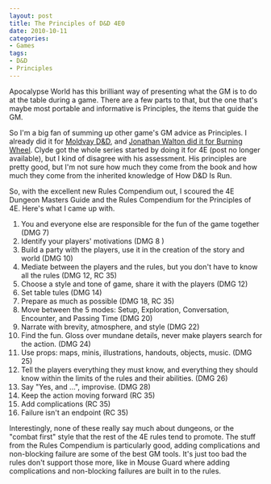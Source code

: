 ```yaml
---
layout: post
title: The Principles of D&D 4E0
date: 2010-10-11
categories:
- Games
tags:
- D&D
- Principles
---
```

Apocalypse World has this brilliant way of presenting what the GM is to do at the table during a game. There are a few parts to that, but the one that's maybe most portable and informative is Principles, the items that guide the GM.

So I'm a big fan of summing up other game's GM advice as Principles. I already did it for [Moldvay D&D](/2010/09/28/the-principles-of-moldvay-dd/), and [Jonathan Walton did it for Burning Wheel](https://corvidsun.wordpress.com/2010/09/14/the-way-this-wheel-burns/). Clyde got the whole series started by doing it for 4E (post no longer available), but I kind of disagree with his assessment. His principles are pretty good, but I'm not sure how much they come from the book and how much they come from the inherited knowledge of How D&D Is Run.

So, with the excellent new Rules Compendium out, I scoured the 4E Dungeon Masters Guide and the Rules Compendium for the Principles of 4E. Here's what I came up with.

1. You and everyone else are responsible for the fun of the game together (DMG 7)
2. Identify your players' motivations (DMG 8 )
3. Build a party with the players, use it in the creation of the story and world (DMG 10)
4. Mediate between the players and the rules, but you don't have to know all the rules (DMG 12, RC 35)
5. Choose a style and tone of game, share it with the players (DMG 12)
6. Set table tules (DMG 14)
7. Prepare as much as possible (DMG 18, RC 35)
8. Move between the 5 modes: Setup, Exploration, Conversation, Encounter, and Passing Time (DMG 20)
9. Narrate with brevity, atmosphere, and style (DMG 22)
10. Find the fun. Gloss over mundane details, never make players search for the action. (DMG 24)
11. Use props: maps, minis, illustrations, handouts, objects, music. (DMG 25)
12. Tell the players everything they must know, and everything they should know within the limits of the rules and their abilities. (DMG 26)
13. Say "Yes, and ...", improvise. (DMG 28)
14. Keep the action moving forward (RC 35)
15. Add complications (RC 35)
16. Failure isn't an endpoint (RC 35)

Interestingly, none of these really say much about dungeons, or the "combat first" style that the rest of the 4E rules tend to promote. The stuff from the Rules Compendium is particularly good, adding complications and non-blocking failure are some of the best GM tools. It's just too bad the rules don't support those more, like in Mouse Guard where adding complications and non-blocking failures are built in to the rules.
